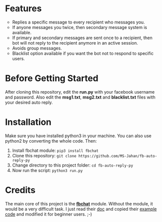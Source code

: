# Features
<ul style="list-style-type:circle;">
<li>Replies a specific message to every recipient who messages you.</li>
<li>If anyone messages you twice, then secondary message system is available.</li>
<li>If primary and secondary messages are sent once to a recipient, then bot will not reply to the recipient anymore in an active session.</li>
<li>Avoids group messages.</li>
<li>Blacklist option available if you want the bot not to respond to specific users.</li>
</ul>

# Before Getting Started
After cloning this repository, edit the <b>run.py</b> with your facebook username and password. Also edit the <b>msg1.txt</b>, <b>msg2.txt</b> and <b>blacklist.txt</b> files with your desired auto reply.

# Installation
Make sure you have installed python3 in your machine. You can also use python2 by converting the whole code.
Then:
<ol>
<li>Install fbchat module: <code>pip3 install fbchat</code></li>
<li>Clone this repository: <code>git clone https://github.com/MS-Jahan/fb-auto-reply-py</code></li>
<li>Change directory to this project folder: <code>cd fb-auto-reply-py</code></li>
<li>Now run the script: <code>python3 run.py</code></li>
</ol>

# Credits
The main core of this project is the <b><a href = 'https://github.com/carpedm20/fbchat'>fbchat</a></b> module. Without the module, it would be a very difficult task.
I just read their <a href = 'https://fbchat.readthedocs.io/en/master/'>doc</a> and copied their <a href = 'https://github.com/carpedm20/fbchat/tree/master/examples'>example code</a> and modified it for beginner users. ;-)
